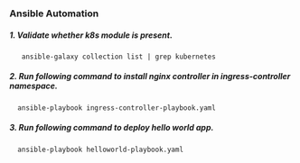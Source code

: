  ### Ansible Automation

 ##### 1. Validate whether k8s module is present.
 
       ansible-galaxy collection list | grep kubernetes  

 ##### 2. Run following command to install nginx controller in ingress-controller namespace.

      ansible-playbook ingress-controller-playbook.yaml
      
##### 3.  Run following command to deploy hello world app.

      ansible-playbook helloworld-playbook.yaml
      


